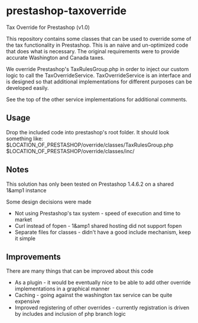 prestashop-taxoverride
======================

Tax Override for Prestashop (v1.0)

This repository contains some classes that can be used to override some of the tax functionality in Prestashop. This is an naive and un-optimized code that does what is necessary. The original requirements were to provide accurate Washington and Canada taxes.

We override Prestashop's TaxRulesGroup.php in order to inject our custom logic to call the TaxOverrideService.
TaxOverrideService is an interface and is designed so that additional implementations for different purposes can be developed easily.

See the top of the other service implementations for additional comments.

Usage
----

Drop the included code into prestashop's root folder. It should look something like:
$LOCATION_OF_PRESTASHOP/override/classes/TaxRulesGroup.php
$LOCATION_OF_PRESTASHOP/override/classes/inc/

Notes
----

This solution has only been tested on Prestashop 1.4.6.2 on a shared 1&amp1 instance

Some design decisions were made
* Not using Prestashop's tax system - speed of execution and time to market
* Curl instead of fopen - 1&amp1 shared hosting did not support fopen
* Separate files for classes - didn't have a good include mechanism, keep it simple


Improvements
----

There are many things that can be improved about this code
* As a plugin - it would be eventually nice to be able to add other override implementations in a graphical manner
* Caching - going against the washington tax service can be quite expensive
* Improved registering of other overrides - currently registration is driven by includes and inclusion of php branch logic

